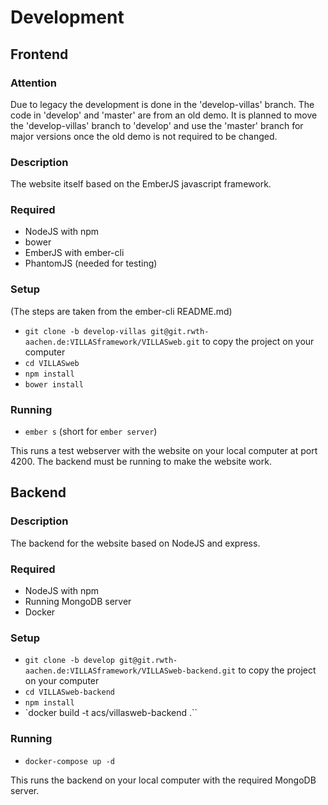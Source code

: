 # Development

## Frontend

### Attention

Due to legacy the development is done in the 'develop-villas' branch. The code in 'develop' and 'master' are from an old demo.
It is planned to move the 'develop-villas' branch to 'develop' and use the 'master' branch for major versions once the old
demo is not required to be changed.

### Description

The website itself based on the EmberJS javascript framework.

### Required
 - NodeJS with npm
 - bower
 - EmberJS with ember-cli
 - PhantomJS (needed for testing)

### Setup

(The steps are taken from the ember-cli README.md)

 - `git clone -b develop-villas git@git.rwth-aachen.de:VILLASframework/VILLASweb.git` to copy the project on your computer
 - `cd VILLASweb`
 - `npm install`
 - `bower install`

### Running

 - `ember s` (short for `ember server`)

This runs a test webserver with the website on your local computer at port 4200.
The backend must be running to make the website work.

## Backend

### Description

The backend for the website based on NodeJS and express.

### Required

 - NodeJS with npm
 - Running MongoDB server
 - Docker

### Setup

 - `git clone -b develop git@git.rwth-aachen.de:VILLASframework/VILLASweb-backend.git` to copy the project on your computer
 - `cd VILLASweb-backend`
 - `npm install`
 - `docker build -t acs/villasweb-backend .``

### Running

 - `docker-compose up -d`

This runs the backend on your local computer with the required MongoDB server.

